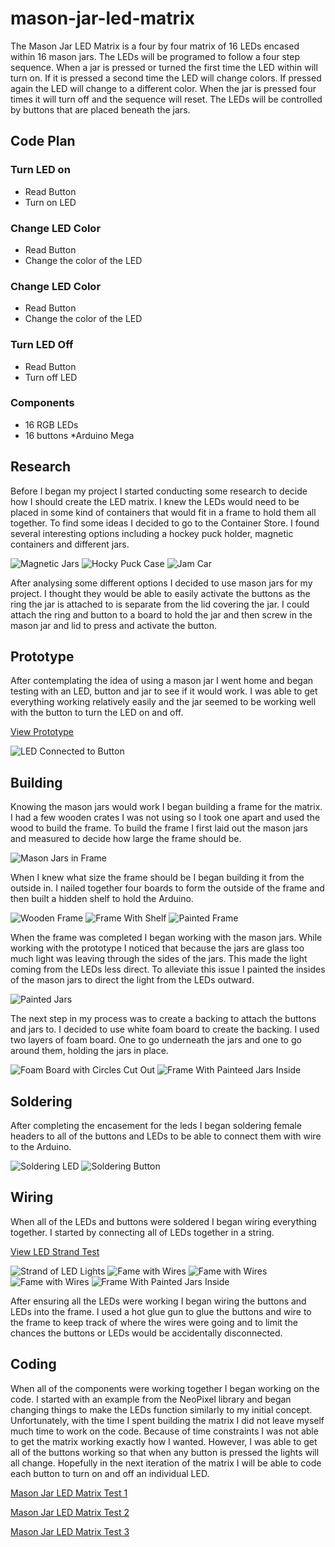# mason-jar-led-matrix

The Mason Jar LED Matrix is a four by four matrix of 16 LEDs encased within 16 mason jars. The LEDs will be programed to follow a four step sequence. When a jar is pressed or turned the first time the LED within will turn on. If it is pressed a second time the LED will change colors. If pressed again the LED will change to a different color. When the jar is pressed four times it will turn off and the sequence will reset. The LEDs will be controlled by buttons that are placed beneath the jars.

## Code Plan
### Turn LED on 
* Read Button 
* Turn on LED

### Change LED Color 
* Read Button 
* Change the color of the LED

### Change LED Color
* Read Button 
* Change the color of the LED

### Turn LED Off 
* Read Button 
* Turn off LED

### Components 
* 16 RGB LEDs 
* 16 buttons *Arduino Mega

## Research
Before I began my project I started conducting some research to decide how I should create the LED matrix. I knew the LEDs would need to be placed in some kind of containers that would fit in a frame to hold them all together. To find some ideas I decided to go to the Container Store. I found several interesting options including a hockey puck holder, magnetic containers and different jars.

![Magnetic Jars](https://github.com/sarahkasiske/mason-jar-led-matrix/blob/master/img/IMG_2787.JPG)
![Hocky Puck Case](https://github.com/sarahkasiske/mason-jar-led-matrix/blob/master/img/IMG_2788.JPG)
![Jam Car](https://github.com/sarahkasiske/mason-jar-led-matrix/blob/master/img/IMG_2805.JPG)

After analysing some different options I decided to use mason jars for my project. I thought they would be able to easily activate the buttons as the ring the jar is attached to is separate from the lid covering the jar. I could attach the ring and button to a board to hold the jar and then screw in the mason jar and lid to press and activate the button. 

## Prototype
After contemplating the idea of using a mason jar I went home and began testing with an LED, button and jar to see if it would work. I was able to get everything working relatively easily and the jar seemed to be working well with the button to turn the LED on and off. 

[View Prototype](https://www.youtube.com/watch?v=xtQmtHKlAqc)

![LED Connected to Button](https://github.com/sarahkasiske/mason-jar-led-matrix/blob/master/img/IMG_2813.JPG)

## Building
Knowing the mason jars would work I began building a frame for the matrix. I had a few wooden crates I was not using so I took one apart and used the wood to build the frame. To build the frame I first laid out the mason jars and measured to decide how large the frame should be. 

![Mason Jars in Frame](https://github.com/sarahkasiske/mason-jar-led-matrix/blob/master/img/IMG_2869.JPG)

When I knew what size the frame should be I began building it from the outside in. I nailed together four boards to form the outside of the frame and then built a hidden shelf to hold the Arduino. 

![Wooden Frame](https://github.com/sarahkasiske/mason-jar-led-matrix/blob/master/img/IMG_2867.JPG)
![Frame With Shelf](https://github.com/sarahkasiske/mason-jar-led-matrix/blob/master/img/IMG_2889.JPG)
![Painted Frame](https://github.com/sarahkasiske/mason-jar-led-matrix/blob/master/img/IMG_2895.JPG)

When the frame was completed I began working with the mason jars. While working with the prototype I noticed that because the jars are glass too much light was leaving through the sides of the jars. This made the light coming from the LEDs less direct. To alleviate this issue I painted the insides of the mason jars to direct the light from the LEDs outward. 

![Painted Jars](https://github.com/sarahkasiske/mason-jar-led-matrix/blob/master/img/IMG_2880.JPG)

The next step in my process was to create a backing to attach the buttons and jars to. I decided to use white foam board to create the backing. I used two layers of foam board. One to go underneath the jars and one to go around them, holding the jars in place.

![Foam Board with Circles Cut Out](https://github.com/sarahkasiske/mason-jar-led-matrix/blob/master/img/IMG_2930.JPG)
![Frame With Painteed Jars Inside](https://github.com/sarahkasiske/mason-jar-led-matrix/blob/master/img/IMG_2933.JPG)

## Soldering
After completing the encasement for the leds I began soldering female headers to all of the buttons and LEDs to be able to connect them with wire to the Arduino. 

![Soldering LED](https://github.com/sarahkasiske/mason-jar-led-matrix/blob/master/img/IMG_2936.JPG)
![Soldering Button](https://github.com/sarahkasiske/mason-jar-led-matrix/blob/master/img/IMG_2967.JPG)

## Wiring
When all of the LEDs and buttons were soldered I began wiring everything together. I started by connecting all of LEDs together in a string. 

[View LED Strand Test](https://www.youtube.com/edit?o=U&video_id=U42lpVCshm4)

![Strand of LED Lights](https://github.com/sarahkasiske/mason-jar-led-matrix/blob/master/img/IMG_2957.JPG)
![Fame with Wires](https://github.com/sarahkasiske/mason-jar-led-matrix/blob/master/img/IMG_3018%202.JPG)
![Fame with Wires](https://github.com/sarahkasiske/mason-jar-led-matrix/blob/master/img/IMG_3021.JPG)
![Fame with Wires](https://github.com/sarahkasiske/mason-jar-led-matrix/blob/master/img/IMG_3022%202.JPG)
![Frame With Painted Jars Inside](https://github.com/sarahkasiske/mason-jar-led-matrix/blob/master/img/IMG_3017.jpg)


After ensuring all the LEDs were working I began wiring the buttons and LEDs into the frame. I used a hot glue gun to glue the buttons and wire to the frame to keep track of where the wires were going and to limit the chances the buttons or LEDs would be accidentally disconnected. 

## Coding

When all of the components were working together I began working on the code. I started with an example from the NeoPixel library and began changing things to make the LEDs function similarly to my initial concept. Unfortunately, with the time I spent building the matrix I did not leave myself much time to work on the code. Because of time constraints I was not able to get the matrix working exactly how I wanted. However, I was able to get all of the buttons working so that when any button is pressed the lights will all change. Hopefully in the next iteration of the matrix I will be able to code each button to turn on and off an individual LED. 

[Mason Jar LED Matrix Test 1](https://www.youtube.com/edit?o=U&video_id=P4bbF3Muljc4)

[Mason Jar LED Matrix Test 2](https://www.youtube.com/edit?o=U&video_id=JyYgt92AW_c)

[Mason Jar LED Matrix Test 3](https://www.youtube.com/watch?v=V9oEZD9fRm8)
